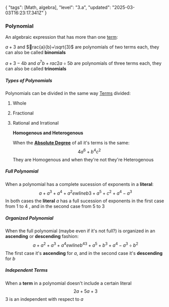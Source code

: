 {
  "tags": [Math, algebra],
  "level": "3.a",
  "updated": "2025-03-03T16:23:17.341Z"
}


### Polynomial

An algebraic expression that has more than one [term](<Algebraic Term.md>):

$a+3$  and  $rac{a}{b}+\sqrt{3}$ are polynomials of two terms each, they can also be called **binomials** 

$a+3-4b$  and  $a^7b+rac{2}{a}\div5b$ are polynomials of three terms each, they can also be called **trinomials** 



##### Types of Polynomials

Polynomials can be divided in the same way [Terms](<Algebraic Term.md>) divided:

1. Whole

2. Fractional

3. Rational and Irrational

   **Homogenous and Heterogenous**

   When the [**Absolute Degree**](<Algebraic Term.md>) of all it's terms is the same:
   $$
   4a^6 +b^4c^2
   $$
   They are Homogenous and when they're not they're Heterogenous

   

##### Full Polynomial

When a polynomial has a complete sucession of exponents in a **literal**:
$$
a+a^3+a^4+a^2
ewline
b3+a^5+c^2+a^4-a^3
$$
In both cases the **literal** $a$ has a full sucession of exponents in the first case from $1$ to $4$ , and in the second case from $5$ to $3$



##### Organized Polynomial

When the full polynomial (maybe even if it's not full?) is organized in an **ascending** or **descending** fashion:
$$
a+a^2+a^3+a^4
ewline
b^43+a^5+b^3+a^4-a^3\div b^2
$$
The first case it's **ascending** for $a$, and in the second case it's **descending** for $b$ 



##### Independent Terms

When a **term** in a polynomial doesn't include a certain literal 
$$
2a+5a+3
$$
$3$ is an independent with respect to $a$
